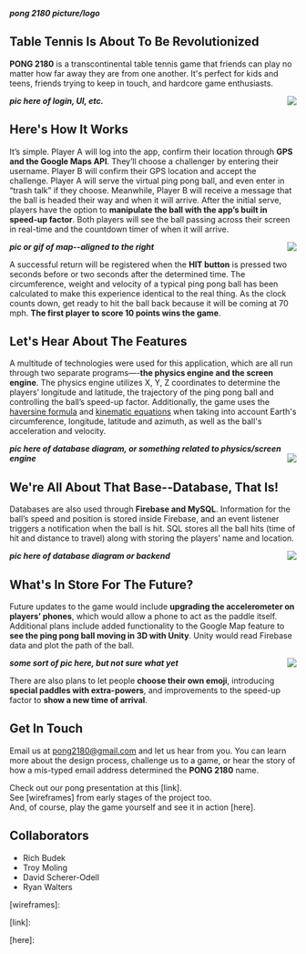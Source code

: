 ***pong 2180 picture/logo***

## Table Tennis Is About To Be Revolutionized
**PONG 2180** is a transcontinental table tennis game that friends can play no matter how far away they are from one another. It's perfect for kids and teens, friends trying to keep in touch, and hardcore game enthusiasts.

***pic here of login, UI, etc.***
<img align="right" src="client/public/images/IMAGE.png?raw=true">

## Here's How It Works
It’s simple. Player A will log into the app, confirm their location through **GPS and the Google Maps API**. They’ll choose a challenger by entering their username. Player B will confirm their GPS location and accept the challenge. Player A will serve the virtual ping pong ball, and even enter in “trash talk” if they choose. Meanwhile, Player B will receive a message that the ball is headed their way and when it will arrive. After the initial serve, players have the option to **manipulate the ball with the app’s built in speed-up factor**. Both players will see the ball passing across their screen in real-time and the countdown timer of when it will arrive. 

***pic or gif of map--aligned to the right***
<img align="right" src="client/public/images/IMAGE.png?raw=true">

A successful return will be registered when the **HIT button** is pressed two seconds before or two seconds after the determined time. The circumference, weight and velocity of a typical ping pong ball has been calculated to make this experience identical to the real thing. As the clock counts down, get ready to hit the ball back because it will be coming at 70 mph. **The first player to score 10 points wins the game**.

## Let's Hear About The Features
A multitude of technologies were used for this application, which are all run through two separate programs—-**the physics engine and the screen engine**. The physics engine utilizes X, Y, Z coordinates to determine the players’ longitude and latitude, the trajectory of the ping pong ball and controlling the ball’s speed-up factor. Additionally, the game uses the [haversine formula] and [kinematic equations] when taking into account Earth's circumference, longitude, latitude and azimuth, as well as the ball's acceleration and velocity.

***pic here of database diagram, or something related to physics/screen engine***
<img align="right" src="client/public/images/IMAGE.png?raw=true">

## We're All About That Base--Database, That Is!
Databases are also used through **Firebase and MySQL**. Information for the ball’s speed and position is stored inside Firebase, and an event listener triggers a notification when the ball is hit. SQL stores all the ball hits (time of hit and distance to travel) along with storing the players’ name and location.

***pic here of database diagram or backend***
<img align="right" src="client/public/images/IMAGE.png?raw=true">

## What's In Store For The Future?
Future updates to the game would include **upgrading the accelerometer on players’ phones**, which would allow a phone to act as the paddle itself. Additional plans include added functionality to the Google Map feature to **see the ping pong ball moving in 3D with Unity**. Unity would read Firebase data and plot the path of the ball.

***some sort of pic here, but not sure what yet***
<img align="right" src="client/public/images/IMAGE.png?raw=true">

There are also plans to let people **choose their own emoji**, introducing **special paddles with extra-powers**, and improvements to the speed-up factor to **show a new time of arrival**.

## Get In Touch
Email us at pong2180@gmail.com and let us hear from you. You can learn more about the design process, challenge us to a game, or hear the story of how a mis-typed email address determined the **PONG 2180** name.

Check out our pong presentation at this [link].
<br>
See [wireframes] from early stages of the project too.
<br>
And, of course, play the game yourself and see it in action [here].

## Collaborators
* Rich Budek
* Troy Moling
* David Scherer-Odell
* Ryan Walters

[haversine formula]:https://en.wikipedia.org/wiki/Haversine_formula

[kinematic equations]:https://en.wikipedia.org/wiki/Kinematics_equations

[wireframes]:

[link]:

[here]:






